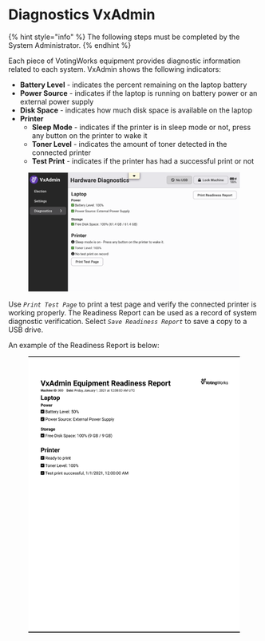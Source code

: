 # Diagnostics  VxAdmin

{% hint style="info" %}
The following steps must be completed by the System Administrator.
{% endhint %}

Each piece of VotingWorks equipment provides diagnostic information related to each system.  VxAdmin shows the following indicators:

* **Battery Level** - indicates the percent remaining on the laptop battery
* **Power Source** - indicates if the laptop is running on battery power or an external power supply
* **Disk Space** - indicates how much disk space is available on the laptop
* **Printer**
  * &#x20;**Sleep Mode** - indicates if the printer is in sleep mode or not, press any button on the printer to wake it
  * **Toner Level** - indicates the amount of toner detected in the connected printer
  * **Test Print** - indicates if the printer has had a successful print or not

<figure><img src="../.gitbook/assets/image (1).png" alt=""><figcaption></figcaption></figure>

Use _`Print Test Page`_ to print a test page and verify the connected printer is working properly.  The Readiness Report can be used as a record of system diagnostic verification.  Select _`Save Readiness Report`_ to save a copy to a USB drive.&#x20;

An example of the Readiness Report is below:

<figure><img src="../.gitbook/assets/image (2).png" alt=""><figcaption></figcaption></figure>
